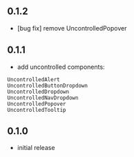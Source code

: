 ## 0.1.2

* [bug fix] remove UncontrolledPopover

## 0.1.1

* add uncontrolled components:

```
UncontrolledAlert
UncontrolledButtonDropdown
UncontrolledDropdown
UncontrolledNavDropdown
UncontrolledPopover
UncontrolledTooltip
```

## 0.1.0

* initial release
